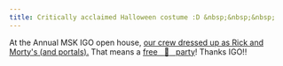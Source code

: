 ```yaml
---
title: Critically acclaimed Halloween costume :D &nbsp;&nbsp;&nbsp;
---
```


At the Annual MSK IGO open house, [our crew dressed up as Rick and Morty's (and portals).](https://x.com/CalebLareau/status/1852019342650617930)
That means a [free  &nbsp; :pizza:  &nbsp; party](https://www.reddit.com/r/rickandmorty/comments/22iese/one_large_person_with_extra_people_please/)! 
Thanks IGO!! 

